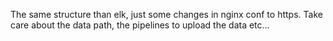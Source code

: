 The same structure than elk, just some changes in nginx conf to https.
Take care about the data path, the pipelines to upload the data etc...
